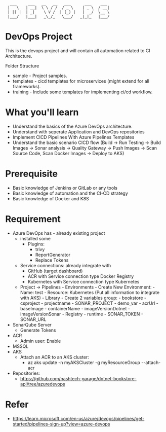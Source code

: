       ___     ___   __   __   ___      ___    ___   
     |   \   | __|  \ \ / /  / _ \    | _ \  / __|  
     | |) |  | _|    \ V /  | (_) |   |  _/  \__ \  
     |___/   |___|   _\_/_   \___/   _|_|_   |___/  

# DevOps Project
This is the devops project and will contain all automation related to CI Architecture. 


Folder Structure
 - sample - Project samples.  
 - templates - cicd templates for microservices (might extend for all frameworks).
 - training - Include some templates for implementing ci/cd workflow.

# What you'll learn
- Understand the basics of the Azure DevOps architecture.
- Understand with seperate Application and DevOps repositories
- Implement CICD Pipelines With Azure Pipelines Templates
- Understand the basic scenario CICD flow (Build -> Run Testing -> Build Images -> Sonar analysis -> Quality Gateway -> Push Images -> Scan Source Code, Scan Docker Images -> Deploy to AKS)

# Prerequisite
- Basic knowledge of Jenkins or GitLab or any tools
- Basic knowledge of automation and the CI-CD strategy
- Basic knowledge of Docker and K8S

# Requirement
- Azure DevOps has
      - already existing project
	- installed some
		- Plugins:
			- trivy
			- ReportGenerator
			- Replace Tokens
	- Service connections: already integrate with
		- GitHub (target dashboard)
		- ACR with Service connection type Docker Registry
		- Kubernetes with Service connection type Kubernetes
	- Project -> Pipelines
            - Environments
                  - Create New Environment:
                        - Name: test
                        - Resource: Kubernetes (Put all information to integrate with AKS)
            - Library
                  - Create 2 variables group:
                        - bookstore
                              - csproject
                              - projectname
                              - SONAR_PROJECT
                        - demo_var
                              - acrUrl
                              - baseImage
                              - containerName
                              - imageVersionDotnet
                              - imageVersionSonar
                              - Registry
                              - runtime
                              - SONAR_TOKEN
                              - SONAR_URL
- SonarQube Server
  	- Generate Tokens
- ACR
  	- Admin user: Enable
- MSSQL
- AKS
	- Attach an ACR to an AKS cluster:
   		- az aks update -n myAKSCluster -g myResourceGroup --attach-acr <acr-name>
- Repositories:
	- https://github.com/nashtech-garage/dotnet-bookstore-api/tree/azuredevops


# Refer
- https://learn.microsoft.com/en-us/azure/devops/pipelines/get-started/pipelines-sign-up?view=azure-devops